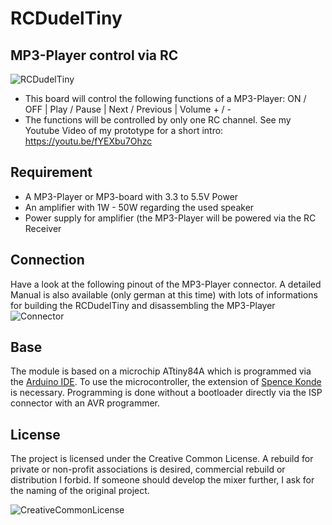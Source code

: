 # RCDudelTiny
## MP3-Player control via RC
![RCDudelTiny](https://marcostoffers.github.io/rc_dudel.png)

- This board will control the following functions of a MP3-Player: ON / OFF | Play / Pause | Next / Previous | Volume + / -
- The functions will be controlled by only one RC channel. See my Youtube Video of my prototype for a short intro: https://youtu.be/fYEXbu7Ohzc

## Requirement
- A MP3-Player or MP3-board with 3.3 to 5.5V Power
- An amplifier with 1W - 50W regarding the used speaker
- Power supply for amplifier (the MP3-Player will be powered via the RC Receiver

## Connection
Have a look at the following pinout of the MP3-Player connector. A detailed Manual is also available (only german at this time) with lots of informations for building the RCDudelTiny and disassembling the MP3-Player
![Connector](https://marcostoffers.github.io/)

## Base
The module is based on a microchip ATtiny84A which is programmed via the [Arduino IDE](https://arduino.cc/). To use the microcontroller, the extension of [Spence Konde](https://github.com/SpenceKonde/ATTinyCore) is necessary. Programming is done without a bootloader directly via the ISP connector with an AVR programmer.

## License
The project is licensed under the Creative Common License. A rebuild for private or non-profit associations is desired, commercial rebuild or distribution I forbid. If someone should develop the mixer further, I ask for the naming of the original project.

![CreativeCommonLicense](https://marcostoffers.github.io/cc.png)
